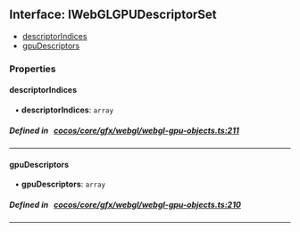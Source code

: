 ## Interface: IWebGLGPUDescriptorSet

- [descriptorIndices](#descriptorIndices)
- [gpuDescriptors](#gpuDescriptors)

### Properties

#### descriptorIndices

<div style="margin-left: 10px;">


• **descriptorIndices**: ``array``

</div>


##### Defined in &nbsp;   [cocos/core/gfx/webgl/webgl-gpu-objects.ts:211](https://github.com/cocos-creator/engine/blob/c7bf6b8a9/cocos/core/gfx/webgl/webgl-gpu-objects.ts#L211)&nbsp;

___
#### gpuDescriptors

<div style="margin-left: 10px;">


• **gpuDescriptors**: ``array``

</div>


##### Defined in &nbsp;   [cocos/core/gfx/webgl/webgl-gpu-objects.ts:210](https://github.com/cocos-creator/engine/blob/c7bf6b8a9/cocos/core/gfx/webgl/webgl-gpu-objects.ts#L210)&nbsp;

___
